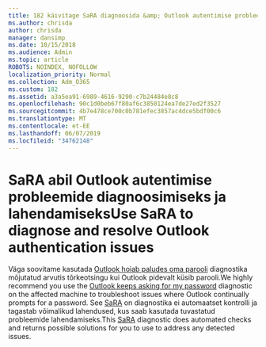 ```yaml
---
title: 182 käivitage SaRA diagnoosida &amp; Outlook autentimise probleemide lahendamiseks
ms.author: chrisda
author: chrisda
manager: dansimp
ms.date: 10/15/2018
ms.audience: Admin
ms.topic: article
ROBOTS: NOINDEX, NOFOLLOW
localization_priority: Normal
ms.collection: Adm_O365
ms.custom: 182
ms.assetid: a3a5ea91-6989-4616-9290-c7b24484e8c8
ms.openlocfilehash: 90c1d0beb67f80af6c3850124ea7de27ed2f3527
ms.sourcegitcommit: 4b7e478ce700c0b781efec3857ac4dce5bdf00c6
ms.translationtype: MT
ms.contentlocale: et-EE
ms.lasthandoff: 06/07/2019
ms.locfileid: "34762148"
---
```

# <a name="use-sara-to-diagnose-and-resolve-outlook-authentication-issues"></a><span data-ttu-id="3bbe4-102">SaRA abil Outlook autentimise probleemide diagnoosimiseks ja lahendamiseks</span><span class="sxs-lookup"><span data-stu-id="3bbe4-102">Use SaRA to diagnose and resolve Outlook authentication issues</span></span>

<span data-ttu-id="3bbe4-103">Väga soovitame kasutada [Outlook hoiab paludes oma parooli](https://aka.ms/SaRA-OutlookPwdPrompt-Alchemy) diagnostika mõjutatud arvutis tõrkeotsingu kui Outlook pidevalt küsib parooli.</span><span class="sxs-lookup"><span data-stu-id="3bbe4-103">We highly recommend you use the [Outlook keeps asking for my password](https://aka.ms/SaRA-OutlookPwdPrompt-Alchemy) diagnostic on the affected machine to troubleshoot issues where Outlook continually prompts for a password.</span></span> <span data-ttu-id="3bbe4-104">See [SaRA](https://diagnostics.office.com/#/) on diagnostika ei automaatset kontrolli ja tagastab võimalikud lahendused, kus saab kasutada tuvastatud probleemide lahendamiseks.</span><span class="sxs-lookup"><span data-stu-id="3bbe4-104">This [SaRA](https://diagnostics.office.com/#/) diagnostic does automated checks and returns possible solutions for you to use to address any detected issues.</span></span>
